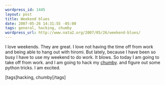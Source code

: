 ```yaml
--- 
wordpress_id: 1445
layout: post
title: Weekend blues
date: 2007-05-26 14:31:55 -05:00
tags: general, hacking, chumby
wordpress_url: http://www.nata2.org/2007/05/26/weekend-blues/
---
```

I love weekends. They are great. I love not having the time off from work and being able to hang out with hiromi. But lately, because I have been so busy I have to use my weekend to do work. It blows. So today I am going to take off from work. and I am going to hack my <a href="http://chumby.com">chumby</a>. and figure out some python tricks. I am excited.  <div class="wlWriterSmartContent" id="0767317B-992E-4b12-91E0-4F059A8CECA8:124202d3-2471-49e2-ba8f-1559537b8e63" contenteditable="false" style="padding-right: 0px; display: inline; padding-left: 0px; padding-bottom: 0px; margin: 0px; padding-top: 0px">[tags]hacking, chumby[/tags]</div>

